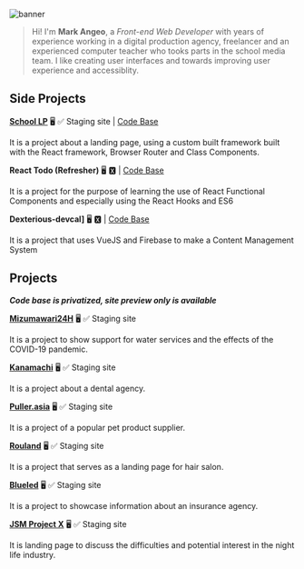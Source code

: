 ![banner](https://user-images.githubusercontent.com/6682514/132101800-fb67a74d-3bdc-4d8d-9bcb-c9ee8b78cba4.jpg)

> Hi! I'm **Mark Angeo**, a *Front-end Web Developer* with years of experience working in a digital production agency, freelancer and an experienced computer teacher who tooks parts in the school media team. I like creating user interfaces and towards improving user experience and accessiblity.

<!--
❤️ Watch all types of dramas and anime

▶️ FPS Games

🕵 Problems & Solutions
-->


## Side Projects ##

**[School LP](http://beautiful-passenger.surge.sh/)** 🖥 ✅ Staging site | [Code Base](https://github.com/MarkCalderon/school_lp)

It is a project about a landing page, using a custom built framework built with the React framework, Browser Router and Class Components.

**React Todo (Refresher)** 🖥 🆇 | [Code Base](https://github.com/MarkCalderon/react-todo)

It is a project for the purpose of learning the use of React Functional Components and especially using the React Hooks and ES6

**Dexterious-devcal]** 🖥 🆇 | [Code Base](https://github.com/MarkCalderon/dexterous-devcal)

It is a project that uses VueJS and Firebase to make a Content Management System 

## Projects ##
***Code base is privatized, site preview only is available***

**[Mizumawari24H](http://selfish-bat.surge.sh/)** 🖥 ✅ Staging site

It is a project to show support for water services and the effects of the COVID-19 pandemic.

**[Kanamachi](https://private-stranger.surge.sh/)** 🖥 ✅  Staging site

It is a project about a dental agency.

**[Puller.asia](https://puller.asia/)** 🖥 ✅  Staging site

It is a project of a popular pet product supplier.

**[Rouland](https://distinct-mountain.surge.sh/)** 🖥 ✅  Staging site

It is a project that serves as a landing page for hair salon.

**[Blueled](https://fortunate-wind.surge.sh/)** 🖥 ✅  Staging site

It is a project to showcase information about an insurance agency.

**[JSM Project X](https://distinct-mountain.surge.sh/)** 🖥 ✅  Staging site

It is landing page to discuss the difficulties and potential interest in the night life industry.

<!--
**MarkCalderon/markcalderon** is a ✨ _special_ ✨ repository because its `README.md` (this file) appears on your GitHub profile.

Here are some ideas to get you started:

- 🔭 I’m currently working on ...
- 🌱 I’m currently learning ...
- 👯 I’m looking to collaborate on ...
- 🤔 I’m looking for help with ...
- 💬 Ask me about ...
- 📫 How to reach me: ...
- 😄 Pronouns: ...
- ⚡ Fun fact: ...
-->
